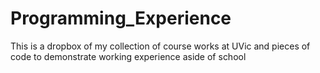 # Programming_Experience
This is a dropbox of my collection of course works at UVic and pieces of code to demonstrate working experience aside of school
